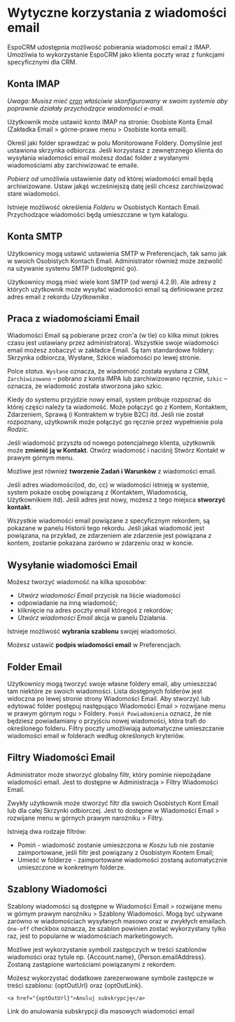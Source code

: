 # Wytyczne korzystania z wiadomości email

EspoCRM udostępnia możliwość pobierania wiadomości email z IMAP. Umożliwia to wykorzystanie EspoCRM jako klienta poczty wraz z funkcjami specyficznymi dla CRM.

## Konta IMAP

*Uwaga: Musisz mieć [cron](https://github.com/espocrm/documentation/blob/master/administration/server-configuration.md#setup-a-crontab) właściwie skonfigurowany w swoim systemie aby poprawnie działały przychodzące wiadomości e-mail.*

Użytkownik może ustawić konto IMAP na stronie: Osobiste Konta Email (Zakładka Email > górne-prawe menu > Osobiste konta email).

Określ jaki folder sprawdzać w polu Monitorowane Foldery. Domyślnie jest ustawiona skrzynka odbiorcza. Jeśli korzystasz z zewnętrznego klienta do wysyłania wiadomości email możesz dodać folder z wysłanymi wiadomościami aby zarchiwizować te emaile.

*Pobierz od* umożliwia ustawienie daty od której wiadomości email będą archiwizowane. Ustaw jakąś wcześniejszą datę jeśli chcesz zarchiwizować stare wiadomości.

Istnieje możliwość określenia *Folderu* w Osobistych Kontach Email. Przychodzące wiadomości będą umieszczane w tym katalogu.

## Konta SMTP

Użytkownicy mogą ustawić ustawienia SMTP w Preferencjach, tak samo jak w swoich Osobistych Kontach Email. Administrator również może zezwolić na używanie systemu SMTP (udostępnić go).

Użytkownicy mogą mieć wiele kont SMTP (od wersji 4.2.9). Ale adresy z których użytkownik może wysyłać wiadomości email są definiowane przez adres email z rekordu *Użytkownika*  .

## Praca z wiadomościami Email

Wiadomości Email są pobierane przez cron'a (w tle) co kilka minut (okres czasu jest ustawiany przez administratora).
Wszystkie swoje wiadomości email możesz zobaczyć w zakładce Email. Są tam standardowe foldery: Skrzynka odbiorcza, Wysłane, Szkice wiadomości po lewej stronie.

Polce *status*. `Wysłane` oznacza, że wiadomość została wysłana z CRM, `Zarchiwizowano` – pobrano z konta IMPA lub zarchiwizowano ręcznie, `Szkic` – oznacza, że wiadomość została stworzona jako szkic.

Kiedy do systemu przyjdzie nowy email, system próbuje rozpoznać do której części należy ta wiadomość. Może połączyć go z  Kontem, Kontaktem, Zdarzeniem, Sprawą (i Kontraktem w trybie B2C) itd. Jeśli nie został rozpoznany, użytkownik może połączyć go ręcznie przez wypełnienie pola *Rodzic*.

Jeśli wiadomość przyszła od nowego potencjalnego klienta, użytkownik może **zmienić ją w Kontakt**. Otwórz wiadomość i naciśnij Stwórz Kontakt w prawym górnym menu.

Możliwe jest również **tworzenie Zadań i Warunków** z wiadomości email.

Jeśli adres wiadomości(od, do, cc) w wiadomości istnieją w systemie, system pokaże osobę powiązaną z (Kontaktem, Wiadomością, Użytkownikiem itd). Jeśli adres jest nowy, możesz z tego miejsca **stworzyć kontakt**.

Wszystkie wiadomości email powiązane z specyficznym rekordem, są pokazane w panelu Historii tego rekordu. Jeśli jakaś wiadomość jest powiązana, na przykład, ze zdarzeniem ale zdarzenie jest powiązana z kontem, zostanie pokazana zarówno w zdarzeniu oraz w koncie.

## Wysyłanie wiadomości Email

Możesz tworzyć wiadomość na kilka sposobów:
* *Utwórz wiadomości Email* przycisk na liście wiadomości
* odpowiadanie na inną wiadomość;
* kliknięcie na adres poczty email któregoś z rekordów;
* *Utwórz wiadomości Email* akcja w panelu Działania.

Istnieje możliwość **wybrania szablonu** swojej wiadomości.

Możesz ustawić **podpis wiadomości email** w Preferencjach.

## Folder Email

Użytkownicy mogą tworzyć swoje własne foldery email, aby umieszczać tam niektóre ze swoich wiadomości. Lista dostępnych folderów jest widoczna po lewej stronie strony Wiadomości Email. Aby stworzyć lub edytować folder postępuj następująco Wiadomości Email > rozwijane menu w prawym górnym rogu > Foldery. `Pomiń Powiadomienia` oznacz, że nie będziesz powiadamiany o przyjściu nowej wiadomości, która trafi do określonego folderu. Filtry poczty umożliwiają automatyczne umieszczanie wiadomości email w folderach według określonych kryteriów.

## Filtry Wiadomości Email

Administrator może stworzyć globalny filtr, który pominie niepożądane wiadomości email. Jest to dostępne w Administracja > Filtry Wiadomości Email.

Zwykły użytkownik może stworzyć filtr dla swoich Osobistych Kont Email lub dla całej Skrzynki odbiorczej. Jest to dostępne w Wiadomości Email > rozwijane menu w górnych prawym narożniku > Filtry.

Istnieją dwa rodzaje filtrów:
* Pomiń - wiadomość zostanie umieszczona w *Koszu* lub nie zostanie zaimportowane, jeśli filtr jest powiązany z Osobistym Kontem Email;
* Umieść w folderze - zaimportowane wiadomości zostaną automatycznie umieszczone w konkretnym folderze.

## Szablony Wiadomości

Szablony wiadomości są dostępne w Wiadomości Email > rozwijane menu w górnym prawym narożniku > Szablony Wiadomości. Mogą być używane zarówno w wiadomościach wysyłanych masowo oraz w zwykłych emailach. `One-off` checkbox oznacza, że szablon powinien zostać wykorzystany tylko raz, jest to popularne w wiadomościach marketingowych.

Możliwe jest wykorzystanie symboli zastępczych w treści szablonów wiadomości oraz tytule np. {Account.name}, {Person.emailAddress}. Zostaną zastąpione wartościami powiązanymi z rekordem.

Możesz wykorzystać dodatkowe zarezerwowane symbole zastępcze w treści szablonu: {optOutUrl} oraz {optOutLink}.
```
<a href="{optOutUrl}">Anuluj subskrypcję</a>
```
Link do anulowania subskrypcji dla masowych wiadomości email
